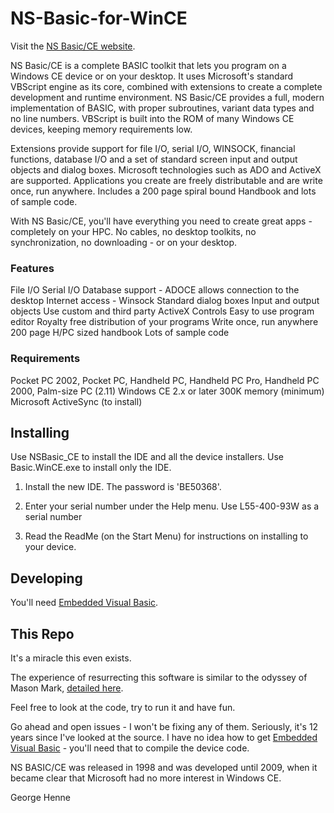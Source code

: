 # NS-Basic-for-WinCE

Visit the [NS Basic/CE website](https://www.nsbasic.com/ce/).

NS Basic/CE is a complete BASIC toolkit that lets you program on a Windows CE device or on your desktop. It uses Microsoft's standard VBScript engine as its core, combined with extensions to create a complete development and runtime environment. NS Basic/CE provides a full, modern implementation of BASIC, with proper subroutines, variant data types and no line numbers. VBScript is built into the ROM of many Windows CE devices, keeping memory requirements low.

Extensions provide support for file I/O, serial I/O, WINSOCK, financial functions, database I/O and a set of standard screen input and output objects and dialog boxes. Microsoft technologies such as ADO and ActiveX are supported. Applications you create are freely distributable and are write once, run anywhere. Includes a 200 page spiral bound Handbook and lots of sample code.

With NS Basic/CE, you'll have everything you need to create great apps - completely on your HPC. No cables, no desktop toolkits, no synchronization, no downloading - or on your desktop.

### Features ###

File I/O
Serial I/O
Database support - ADOCE allows connection to the desktop
Internet access - Winsock
Standard dialog boxes
Input and output objects
Use custom and third party ActiveX Controls
Easy to use program editor
Royalty free distribution of your programs
Write once, run anywhere
200 page H/PC sized handbook
Lots of sample code

### Requirements ###

Pocket PC 2002, Pocket PC, Handheld PC, Handheld PC Pro, Handheld PC 2000, Palm-size PC (2.11)
Windows CE 2.x or later
300K memory (minimum)
Microsoft ActiveSync (to install)

Installing
-----------
Use NSBasic_CE to install the IDE and all the device installers.
Use Basic.WinCE.exe to install only the IDE.

1. Install the new IDE. The password is 'BE50368'.

3. Enter your serial number under the Help menu. Use L55-400-93W as a serial number

4. Read the ReadMe (on the Start Menu) for instructions on installing to your device.

Developing
----------

You'll need [Embedded Visual Basic](https://en.wikipedia.org/wiki/Embedded_Visual_Basic). 

This Repo
---------

It's a miracle this even exists.

The experience of resurrecting this software is similar to the odyssey of Mason Mark, [detailed here](https://github.com/masonmark/Dash-Board-for-Newton-OS).

Feel free to look at the code, try to run it and have fun.

Go ahead and open issues - I won't be fixing any of them. 
Seriously, it's 12 years since I've looked at the source. 
I have no idea how to get [Embedded Visual Basic](https://en.wikipedia.org/wiki/Embedded_Visual_Basic) - you'll need that to compile the device code.

NS BASIC/CE was released in 1998 and was developed until 2009, when it became clear that Microsoft had no more interest in Windows CE.

George Henne

